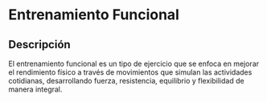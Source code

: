 # Entrenamiento Funcional

## Descripción
El entrenamiento funcional es un tipo de ejercicio que se enfoca en mejorar el rendimiento físico a través de movimientos que simulan las actividades cotidianas, desarrollando fuerza, resistencia, equilibrio y flexibilidad de manera integral.
